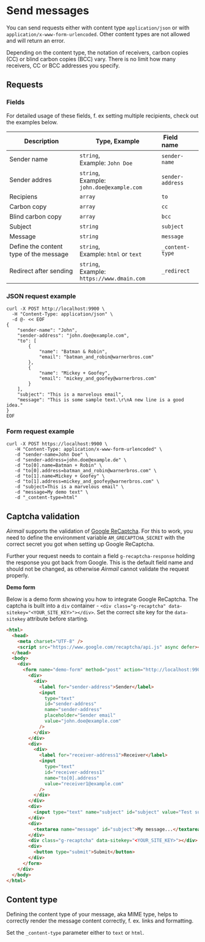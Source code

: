 # Send messages

You can send requests either with content type `application/json` or with `application/x-www-form-urlencoded`. Other content types are not allowed and will return an error.

Depending on the content type, the notation of receivers, carbon copies (CC) or blind carbon copies (BCC) vary. There is no limit how many receivers, CC or BCC addresses you specify.

## Requests

### Fields

For detailed usage of these fields, f. ex setting multiple recipients, check out the examples below.

| Description                            | Type, Example                                  |  Field name      |
| -------------------------------------- | ---------------------------------------------- | :--------------- |
| Sender name                            | `string`,<br> Example: `John Doe`              | `sender-name`    |
| Sender addres                          | `string`,<br> Example: `john.doe@example.com`  | `sender-address` |
| Recipiens                              | `array`                                        | `to`             |
| Carbon copy                            | `array`                                        | `cc`             |
| Blind carbon copy                      | `array`                                        | `bcc`            |
| Subject                                | `string`                                       | `subject`        |
| Message                                | `string`                                       | `message`        |
| Define the content type of the message | `string`,<br> Example: `html` or `text`        | `_content-type`  |
| Redirect after sending                 | `string`,<br> Example: `https://www.dmain.com` | `_redirect`      |

### JSON request example

```shell
curl -X POST http://localhost:9900 \
  -H "Content-Type: application/json" \
  -d @- << EOF
{
    "sender-name": "John",
    "sender-address": "john.doe@example.com",
    "to": [
        {
            "name": "Batman & Robin",
            "email": "batman_and_robin@warnerbros.com"
        },
        {
            "name": "Mickey + Goofey",
            "email": "mickey_and_goofey@warnerbros.com"
        }
    ],
    "subject": "This is a marvelous email",
    "message": "This is some sample text.\r\nA new line is a good idea."
}
EOF
```

### Form request example

```shell
curl -X POST https://localhost:9900 \
   -H "Content-Type: application/x-www-form-urlencoded" \
   -d "sender-name=John Doe" \
   -d "sender-address=john.doe@example.de" \
   -d "to[0].name=Batman + Robin" \
   -d "to[0].address=batman_and_robin@warnerbros.com" \
   -d "to[1].name=Mickey + Goofey" \
   -d "to[1].address=mickey_and_goofey@warnerbros.com" \
   -d "subject=This is a marvelous email" \
   -d "message=My demo text" \
   -d "_content-type=html"
```

## Captcha validation

_Airmail_ supports the validation of [Google ReCaptcha](https://www.google.com/recaptcha/about/). For this to work, you need to define the environment variable `AM_GRECAPTCHA_SECRET` with the correct secret you got when setting up Google ReCaptcha.

Further your request needs to contain a field `g-recaptcha-response` holding the response you got back from Google. This is the default field name and should not be changed, as otherwise _Airmail_ cannot validate the request properly.

**Demo form**

Below is a demo form showing you how to integrate Google ReCaptcha. The captcha is built into a `div` container - `<div class="g-recaptcha" data-sitekey="<YOUR_SITE_KEY>"></div>`. Set the correct site key for the `data-sitekey` attribute before starting.

```html
<html>
  <head>
    <meta charset="UTF-8" />
    <script src="https://www.google.com/recaptcha/api.js" async defer></script>
  </head>
  <body>
    <div>
      <form name="demo-form" method="post" action="http://localhost:9900">
        <div>
          <div>
            <label for="sender-address">Sender</label>
            <input
              type="text"
              id="sender-address"
              name="sender-address"
              placeholder="Sender email"
              value="john.doe@example.com"
            />
          </div>
        </div>
        <div>
          <div>
            <label for="receiver-address1">Receiver</label>
            <input
              type="text"
              id="receiver-address1"
              name="to[0].address"
              value="receiver1@example.com"
            />
          </div>
        </div>
        <div>
          <input type="text" name="subject" id="subject" value="Test subject" />
        </div>
        <div>
          <textarea name="message" id="subject">My message...</textarea>
        </div>
        <div class="g-recaptcha" data-sitekey="<YOUR_SITE_KEY>"></div>
        <div>
          <button type="submit">Submit</button>
        </div>
      </form>
    </div>
  </body>
</html>
```

## Content type

Defining the content type of your message, aka MIME type, helps to correctly render the message content correctly, f. ex. links and formatting.

Set the `_content-type` parameter either to `text` or `html`.
